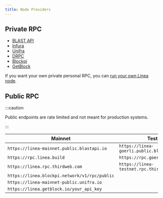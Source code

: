 ```yaml
---
title: Node Providers
---
```


## Private RPC

- [BLAST API](https://blastapi.io/)
- [Infura](https://www.infura.io/)
- [Unifra](https://unifra.io/)
- [DRPC](https://drpc.org/)
- [Blockpi](https://blockpi.io/)
- [GetBlock](https://getblock.io/)


If you want your own private personal RPC, you can [run your own Linea node](/docs/build-on-linea/run-a-node).

## Public RPC

:::caution

Public endpoints are rate limited and not meant for production systems.

:::

| Mainnet     | Testnet |
| ----------- | ----------- |
| ```https://linea-mainnet.public.blastapi.io``` | ```https://linea-goerli.public.blastapi.io```
| ```https://rpc.linea.build``` | ```https://rpc.goerli.linea.build``` |
| ```https://linea.rpc.thirdweb.com``` | ```https://linea-testnet.rpc.thirdweb.com``` |
| ```https://linea.blockpi.network/v1/rpc/public``` | |
| ```https://linea-mainnet-public.unifra.io``` | |
| ```https://linea.getblock.io/your_api_key ```|
